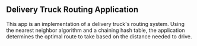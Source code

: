 ## Delivery Truck Routing Application
This app is an implementation of a delivery truck's routing system.
Using the nearest neighbor algorithm and a chaining hash table, the application determines the optimal route to take based on the distance needed to drive.
